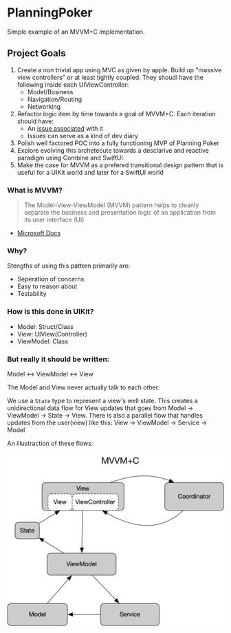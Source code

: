 # PlanningPoker
Simple example of an MVVM+C implementation.


## Project Goals

1. Create a non trivial app using MVC as given by apple.  Build up "massive view controllers" or at least tightly coupled.  They shoudl have the following inside each UIViewController:
    - Model/Business
    - Navigation/Routing
    - Networking
2. Refactor logic item by time towards a goal of MVVM+C.  Each iteration should have:
    - An [issue associated](https://github.com/ethyreal/PlanningPoker/issues) with it
    - Issues can serve as a kind of dev diary
3. Polish well factored POC into a fully functioning MVP of Planning Poker
4. Explore evolving this archetecute towards a desclarive and reactive paradigm using Combine and SwiftUI
5. Make the case for MVVM as a prefered transitional design pattern that is useful for a UIKit world and later for a SwiftUI world


### What is MVVM?


> The Model-View-ViewModel (MVVM) pattern helps to cleanly separate the business and presentation logic of an application from its user interface (UI)
- [Microsoft Docs](https://docs.microsoft.com/en-us/xamarin/xamarin-forms/enterprise-application-patterns/mvvm)


### Why?

Stengths of using this pattern primarily are:

- Seperation of concerns
- Easy to reason about
- Testability

### How is this done in UIKit?

- Model: Struct/Class 
- View: UIView(Controller) 
- ViewModel: Class

### But really it should be written:

Model <-> ViewModel <-> View

The Model and View never actually talk to each other.

We use a `State` type to represent a view's well state.  This creates a unidirectional data flow for View updates that goes from Model -> ViewModel -> State -> View.  There is also a parallel flow that handles updates from the user(view) like this:  View -> ViewModel -> Service -> Model

An illustraction of these flows:

![MVVM+C](documentation/images/MVVM+C.png)
